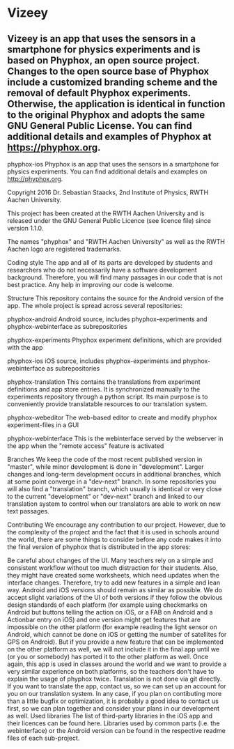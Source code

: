 # Vizeey

Vizeey is an app that uses the sensors in a smartphone for physics experiments and is based on Phyphox, an open source project. Changes to the open source base of Phyphox include a customized branding scheme and the removal of default Phyphox experiments. Otherwise, the application is identical in function to the original Phyphox and adopts the same GNU General Public License.  You can find additional details and examples of Phyphox at https://phyphox.org.
-----------------------------------------------------------------------------------------------------------

phyphox-ios
Phyphox is an app that uses the sensors in a smartphone for physics experiments. You can find additional details and examples on http://phyphox.org.

Copyright 2016 Dr. Sebastian Staacks, 2nd Institute of Physics, RWTH Aachen University.

This project has been created at the RWTH Aachen University and is released under the GNU General Public Licence (see licence file) since version 1.1.0.

The names "phyphox" and "RWTH Aachen University" as well as the RWTH Aachen logo are registered trademarks.

Coding style
The app and all of its parts are developed by students and researchers who do not necessarily have a software development background. Therefore, you will find many passages in our code that is not best practice. Any help in improving our code is welcome.

Structure
This repository contains the source for the Android version of the app. The whole project is spread across several repositories:

phyphox-android Android source, includes phyphox-experiments and phyphox-webinterface as subrepositories

phyphox-experiments Phyphox experiment definitions, which are provided with the app

phyphox-ios iOS source, includes phyphox-experiments and phyphox-webinterface as subrepositories

phyphox-translation This contains the translations from experiment definitions and app store entries. It is synchronized manually to the experiments repository through a python script. Its main purpose is to conveniently provide translatable resources to our translation system.

phyphox-webeditor The web-based editor to create and modify phyphox experiment-files in a GUI

phyphox-webinterface This is the webinterface served by the webserver in the app when the "remote access" feature is activated

Branches
We keep the code of the most recent published version in "master", while minor development is done in "development". Larger changes and long-term development occurs in additional branches, which at some point converge in a "dev-next" branch. In some repositories you will also find a "translation" branch, which usually is identical or very close to the current "development" or "dev-next" branch and linked to our translation system to control when our translators are able to work on new text passages.

Contributing
We encourage any contribution to our project. However, due to the complexity of the project and the fact that it is used in schools around the world, there are some things to consider before any code makes it into the final version of phyphox that is distributed in the app stores:

Be careful about changes of the UI. Many teachers rely on a simple and consistent workflow without too much distraction for their students. Also, they might have created some worksheets, which need updates when the interface changes. Therefore, try to add new features in a simple and lean way.
Android and iOS versions should remain as similar as possible. We do accept slight variations of the UI of both versions if they follow the obvious design standards of each platform (for example using checkmarks on Android but buttons telling the action on iOS, or a FAB on Android and a Actionbar entry on iOS) and one version might get features that are impossible on the other platform (for example reading the light sensor on Android, which cannot be done on iOS or getting the number of satellites for GPS on Android). But if you provide a new feature that can be implemented on the other platform as well, we will not include it in the final app until we (or you or somebody) has ported it to the other platform as well. Once again, this app is used in classes around the world and we want to provide a very similar experience on both platforms, so the teachers don't have to explain the usage of phyphox twice.
Translation is not done via git directly. If you want to translate the app, contact us, so we can set up an account for you on our translation system. In any case, if you plan on contibuting more than a little bugfix or optimization, it is probably a good idea to contact us first, so we can plan together and consider your plans in our development as well.
Used libraries
The list of third-party libraries in the iOS app and their licences can be found here. Libraries used by common parts (i.e. the webinterface) or the Android version can be found in the respective readme files of each sub-project.
